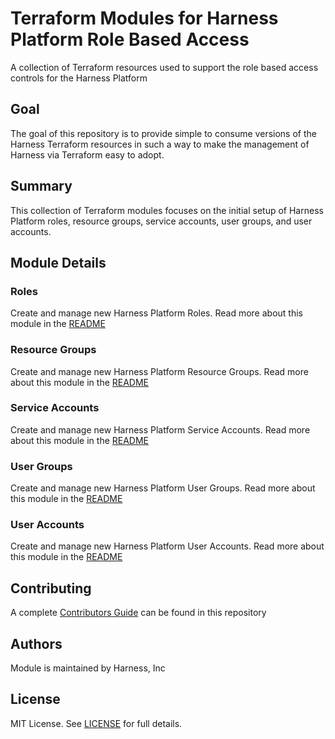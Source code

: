 # Terraform Modules for Harness Platform Role Based Access
A collection of Terraform resources used to support the role based access controls for the Harness Platform

## Goal
The goal of this repository is to provide simple to consume versions of the Harness Terraform resources in such a way to make the management of Harness via Terraform easy to adopt.

## Summary
This collection of Terraform modules focuses on the initial setup of Harness Platform roles, resource groups, service accounts, user groups, and user accounts.

## Module Details

### Roles
Create and manage new Harness Platform Roles.  Read more about this module in the [README](roles/README.md)

### Resource Groups
Create and manage new Harness Platform Resource Groups.  Read more about this module in the [README](resource_groupss/README.md)

### Service Accounts
Create and manage new Harness Platform Service Accounts.  Read more about this module in the [README](service_accounts/README.md)

### User Groups
Create and manage new Harness Platform User Groups.  Read more about this module in the [README](user_groups/README.md)

### User Accounts
Create and manage new Harness Platform User Accounts.  Read more about this module in the [README](user_accounts/README.md)

## Contributing
A complete [Contributors Guide](CONTRIBUTING.md) can be found in this repository

## Authors
Module is maintained by Harness, Inc

## License

MIT License. See [LICENSE](LICENSE) for full details.
